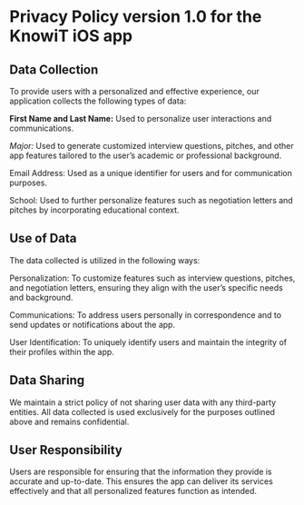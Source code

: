 # Privacy Policy version 1.0 for the KnowiT iOS app

## Data Collection

To provide users with a personalized and effective experience, our application collects the following types of data:

**First Name and Last Name:** Used to personalize user interactions and communications.

*Major:* Used to generate customized interview questions, pitches, and other app features tailored to the user’s academic or professional background.

Email Address: Used as a unique identifier for users and for communication purposes.

School: Used to further personalize features such as negotiation letters and pitches by incorporating educational context.

## Use of Data

The data collected is utilized in the following ways:

Personalization: To customize features such as interview questions, pitches, and negotiation letters, ensuring they align with the user’s specific needs and background.

Communications: To address users personally in correspondence and to send updates or notifications about the app.

User Identification: To uniquely identify users and maintain the integrity of their profiles within the app.

## Data Sharing

We maintain a strict policy of not sharing user data with any third-party entities. All data collected is used exclusively for the purposes outlined above and remains confidential.

## User Responsibility

Users are responsible for ensuring that the information they provide is accurate and up-to-date. This ensures the app can deliver its services effectively and that all personalized features function as intended.
